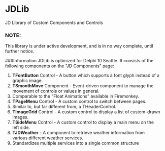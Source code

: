 # JDLib
JD Library of Custom Components and Controls

### NOTE:
This library is under active development, and is in no way complete, until further notice.

###Information
JDLib is optimized for Delphi 10 Seattle. It consists of the following components on the "JD Components" page:

1. **TFontButton** Control - A button which supports a font glyph instead of a graphic image.
2. **TSmoothMove** Component - Event-driven component to manage the movement of controls or values in general. 
  1. Comparable to the "Float Animations" available in Firemonkey.
3. **TPageMenu** Control - A custom control to switch between pages. 
  1. Similar to, but far different from, a THeaderControl.
4. **TImageGrid** Control - A custom control to display a list of custom-drawn images.
5. **TSideMenu** Control - A custom control to display a main menu on the left side.
6. **TJDWeather** - A component to retrieve weather information from various different weather services.
  1. Standardizes multiple services into a single common structure
  
